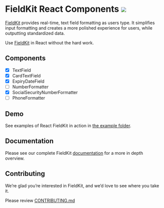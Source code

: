 # FieldKit React Components <a href="https://travis-ci.org/square/react-field-kit"><img src="https://travis-ci.org/square/react-field-kit.svg?branch=master"></a>

[FieldKit][FieldKit] provides real-time, text field formatting as users type. It simplifies input formatting and creates a more polished experience for users, while outputting standardized data.

Use [FieldKit][FieldKit] in React without the hard work.

## Components

- [x] TextField
- [x] CardTextField
- [x] ExpiryDateField
- [ ] NumberFormatter
- [x] SocialSecurityNumberFormatter
- [ ] PhoneFormatter

## Demo
See examples of React FieldKit in action in [the example folder][example].

## Documentation
Please see our complete FieldKit [documentation][docs] for a more in depth overview.

## Contributing
We’re glad you’re interested in FieldKit, and we’d love to see where you take it.

Please review [CONTRIBUTING.md][contributing]

[FieldKit]: http://square.github.io/field-kit
[example]: https://github.com/square/react-field-kit/blob/master/example
[docs]: https://github.com/square/field-kit/wiki
[contributing]: https://github.com/square/react-field-kit/blob/master/CONTRIBUTING.md
